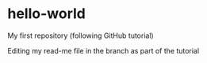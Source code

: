 # hello-world
My first repository (following GitHub tutorial)

Editing my read-me file in the branch as part of the tutorial
